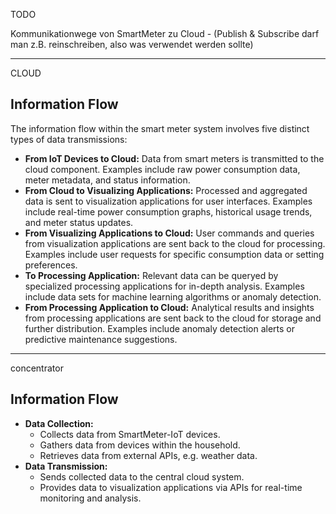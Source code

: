 
TODO

Kommunikationwege von SmartMeter zu Cloud
    - (Publish & Subscribe darf man z.B. reinschreiben, also was verwendet werden sollte)

---

CLOUD
## Information Flow

The information flow within the smart meter system involves five distinct types of data transmissions:

- **From IoT Devices to Cloud:** Data from smart meters is transmitted to the cloud component. Examples include raw power consumption data, meter metadata, and status information.
- **From Cloud to Visualizing Applications:** Processed and aggregated data is sent to visualization applications for user interfaces. Examples include real-time power consumption graphs, historical usage trends, and meter status updates.
- **From Visualizing Applications to Cloud:** User commands and queries from visualization applications are sent back to the cloud for processing. Examples include user requests for specific consumption data or setting preferences.
- **To Processing Application:** Relevant data can be queryed by specialized processing applications for in-depth analysis. Examples include data sets for machine learning algorithms or anomaly detection.
- **From Processing Application to Cloud:** Analytical results and insights from processing applications are sent back to the cloud for storage and further distribution. Examples include anomaly detection alerts or predictive maintenance suggestions.

---

concentrator


## Information Flow

- **Data Collection:**
  - Collects data from SmartMeter-IoT devices.
  - Gathers data from devices within the household.
  - Retrieves data from external APIs, e.g. weather data.
- **Data Transmission:**
  - Sends collected data to the central cloud system.
  - Provides data to visualization applications via APIs for real-time monitoring and analysis.
